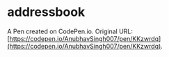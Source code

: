 # addressbook

A Pen created on CodePen.io. Original URL: [https://codepen.io/AnubhavSingh007/pen/KKzwrdq](https://codepen.io/AnubhavSingh007/pen/KKzwrdq).


